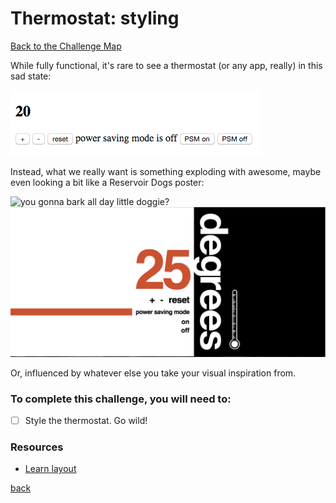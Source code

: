 # Thermostat: styling

[Back to the Challenge Map](README.md)

While fully functional, it's rare to see a thermostat (or any app, really) in this sad state:

![unstyled](images/thermostat-unstyled.png)

Instead, what we really want is something exploding with awesome, maybe even looking a bit like a Reservoir Dogs poster:

![you gonna bark all day little doggie?](images/reservoir-dogs.jpg)
![styled](images/thermostat-styled.png)

Or, influenced by whatever else you take your visual inspiration from.

### To complete this challenge, you will need to:

- [ ] Style the thermostat.  Go wild!

### Resources

- [Learn layout](http://learnlayout.com/)

[back](apis.md)
